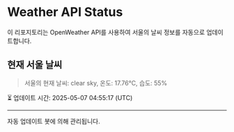 
# Weather API Status

이 리포지토리는 OpenWeather API를 사용하여 서울의 날씨 정보를 자동으로 업데이트합니다.

## 현재 서울 날씨
> 서울의 현재 날씨: clear sky, 온도: 17.76°C, 습도: 55%

⏳ 업데이트 시간: 2025-05-07 04:55:17 (UTC)

---
자동 업데이트 봇에 의해 관리됩니다.
